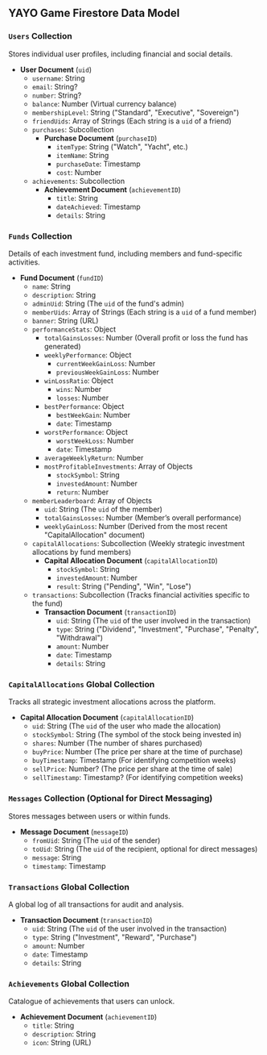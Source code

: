 ## YAYO Game Firestore Data Model

### `Users` Collection

Stores individual user profiles, including financial and social details.

- **User Document** (`uid`)
  - `username`: String
  - `email`: String?
  - `number`: String?
  - `balance`: Number (Virtual currency balance)
  - `membershipLevel`: String ("Standard", "Executive", "Sovereign")
  - `friendUids`: Array of Strings (Each string is a `uid` of a friend)
  - `purchases`: Subcollection
    - **Purchase Document** (`purchaseID`)
      - `itemType`: String ("Watch", "Yacht", etc.)
      - `itemName`: String
      - `purchaseDate`: Timestamp
      - `cost`: Number
  - `achievements`: Subcollection
    - **Achievement Document** (`achievementID`)
      - `title`: String
      - `dateAchieved`: Timestamp
      - `details`: String

### `Funds` Collection

Details of each investment fund, including members and fund-specific activities.

- **Fund Document** (`fundID`)
  - `name`: String
  - `description`: String
  - `adminUid`: String (The `uid` of the fund's admin)
  - `memberUids`: Array of Strings (Each string is a `uid` of a fund member)
  - `banner`: String (URL)
  - `performanceStats`: Object
    - `totalGainsLosses`: Number (Overall profit or loss the fund has generated)
    - `weeklyPerformance`: Object
      - `currentWeekGainLoss`: Number
      - `previousWeekGainLoss`: Number
    - `winLossRatio`: Object
      - `wins`: Number
      - `losses`: Number
    - `bestPerformance`: Object
      - `bestWeekGain`: Number
      - `date`: Timestamp
    - `worstPerformance`: Object
      - `worstWeekLoss`: Number
      - `date`: Timestamp
    - `averageWeeklyReturn`: Number
    - `mostProfitableInvestments`: Array of Objects
      - `stockSymbol`: String
      - `investedAmount`: Number
      - `return`: Number
  - `memberLeaderboard`: Array of Objects
    - `uid`: String (The `uid` of the member)
    - `totalGainsLosses`: Number (Member’s overall performance)
    - `weeklyGainLoss`: Number (Derived from the most recent "CapitalAllocation" document)
  - `capitalAllocations`: Subcollection (Weekly strategic investment allocations by fund members)
    - **Capital Allocation Document** (`capitalAllocationID`)
      - `stockSymbol`: String
      - `investedAmount`: Number
      - `result`: String ("Pending", "Win", "Lose")
  - `transactions`: Subcollection (Tracks financial activities specific to the fund)
    - **Transaction Document** (`transactionID`)
      - `uid`: String (The `uid` of the user involved in the transaction)
      - `type`: String ("Dividend", "Investment", "Purchase", "Penalty", "Withdrawal")
      - `amount`: Number
      - `date`: Timestamp
      - `details`: String

### `CapitalAllocations` Global Collection

Tracks all strategic investment allocations across the platform.

- **Capital Allocation Document** (`capitalAllocationID`)
  - `uid`: String (The `uid` of the user who made the allocation)
  - `stockSymbol`: String (The symbol of the stock being invested in)
  - `shares`: Number (The number of shares purchased)
  - `buyPrice`: Number (The price per share at the time of purchase)
  - `buyTimestamp`: Timestamp (For identifying competition weeks)
  - `sellPrice`: Number? (The price per share at the time of sale)
  - `sellTimestamp`: Timestamp? (For identifying competition weeks)

### `Messages` Collection (Optional for Direct Messaging)

Stores messages between users or within funds.

- **Message Document** (`messageID`)
  - `fromUid`: String (The `uid` of the sender)
  - `toUid`: String (The `uid` of the recipient, optional for direct messages)
  - `message`: String
  - `timestamp`: Timestamp

### `Transactions` Global Collection

A global log of all transactions for audit and analysis.

- **Transaction Document** (`transactionID`)
  - `uid`: String (The `uid` of the user involved in the transaction)
  - `type`: String ("Investment", "Reward", "Purchase")
  - `amount`: Number
  - `date`: Timestamp
  - `details`: String

### `Achievements` Global Collection

Catalogue of achievements that users can unlock.

- **Achievement Document** (`achievementID`)
  - `title`: String
  - `description`: String
  - `icon`: String (URL)
